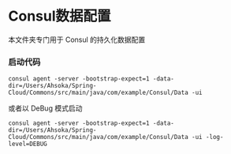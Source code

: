 # Consul数据配置
本文件夹专门用于 Consul 的持久化数据配置

### 启动代码
```
consul agent -server -bootstrap-expect=1 -data-dir=/Users/Ahsoka/Spring-Cloud/Commons/src/main/java/com/example/Consul/Data -ui
```
或者以 DeBug 模式启动
```
consul agent -server -bootstrap-expect=1 -data-dir=/Users/Ahsoka/Spring-Cloud/Commons/src/main/java/com/example/Consul/Data -ui -log-level=DEBUG
```